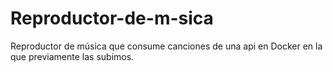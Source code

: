 # Reproductor-de-m-sica
Reproductor de música que consume canciones de una api en Docker en la que previamente las subimos.
